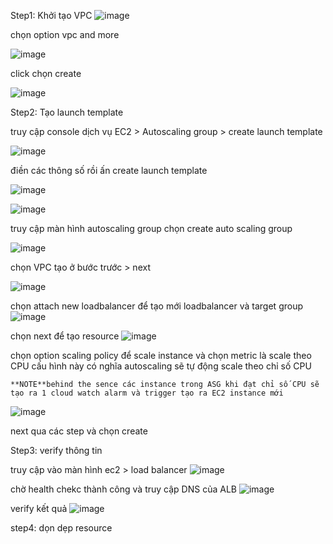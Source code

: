 Step1: Khởi tạo VPC
![image](./images/VPC.png)

chọn option vpc and more

![image](./images/vpc1.png)

click chọn create

![image](./images/vpc2.png)

Step2: Tạo launch template

truy cập console dịch vụ EC2 > Autoscaling group > create launch template 

![image](./images/autoscale.png)

điền các thông số rồi ấn create launch template

![image](./images/launchtemplate.png)

![image](./images/launchtemplate1.png)

truy cập màn hình autoscaling group chọn create auto scaling group

![image](./images/autoscale1.png)

chọn VPC tạo ở bước trước > next

![image](./images/autoscale2.png)

chọn attach new loadbalancer để tạo mới loadbalancer và target group
![image](./images/autoscale3.png)

chọn next để tạo resource
![image](./images/autoscale4.png)

chọn option scaling policy để scale instance và chọn metric là scale theo CPU cấu hình này có nghĩa autoscaling sẽ tự động scale theo chỉ số CPU

```
**NOTE**behind the sence các instance trong ASG khi đạt chỉ số CPU sẽ tạo ra 1 cloud watch alarm và trigger tạo ra EC2 instance mới
```

![image](./images/autoscale5.png)

next qua các step và chọn create

Step3: verify thông tin

truy cập vào màn hình ec2 > load balancer
![image](./images/alb.png)

chờ health chekc thành công và truy cập DNS của ALB
![image](./images/alb2.png)

verify kết quả
![image](./images/alb3.png)

step4: dọn dẹp resource